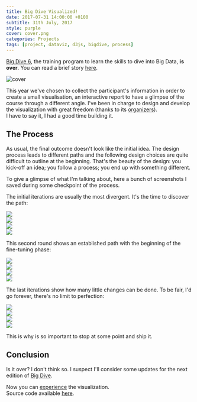 ```yaml
---
title: Big Dive Visualized!
date: 2017-07-31 14:00:00 +0100
subtitle: 31th July, 2017
style: purple
cover: cover.png
categories: Projects
tags: [project, dataviz, d3js, bigdive, process]
---
```


[Big Dive 6](http://www.bigdive.eu/), the training program to learn the skills to dive into Big Data, **is over**. You can read a brief story [here](https://medium.com/topixlab/big-dive-6-in-a-story-796b784f84da).

![cover](../assets/posts/big-dive-visualized/cover.png)

This year we've chosen to collect  the participant's information in order to create a small visualisation, an interactive report to have a glimpse of the course through a different angle. I've been in charge to design and develop the visualization with great freedom (thanks to its [organizers](https://www.top-ix.org/it/home/)).  
I have to say it, I had a good time building it.

## The Process

As usual, the final outcome doesn't look like the initial idea. The design process leads to different paths and the following design choices are quite difficult to outline at the beginning. That's the beauty of the design: you kick-off an idea; you follow a process; you end up with something different.

To give a glimpse of what I'm talking about, here a bunch of screenshots I saved during some checkpoint of the process.

The initial iterations are usually the most divergent. It's the time to discover the path:

<div class="grid pair">
<div class="grid_item padded"><img src="../assets/posts/big-dive-visualized/01.jpg" /></div>
<div class="grid_item padded"><img src="../assets/posts/big-dive-visualized/02.jpg" /></div>
<div class="grid_item padded"><img src="../assets/posts/big-dive-visualized/03.jpg" /></div>
<div class="grid_item padded"><img src="../assets/posts/big-dive-visualized/04.jpg" /></div>
</div>

This second round shows an established path with the beginning of the fine-tuning phase:

<div class="grid pair">
<div class="grid_item padded"><img src="../assets/posts/big-dive-visualized/05.jpg" /></div>
<div class="grid_item padded"><img src="../assets/posts/big-dive-visualized/06.jpg" /></div>
<div class="grid_item padded"><img src="../assets/posts/big-dive-visualized/07.jpg" /></div>
<div class="grid_item padded"><img src="../assets/posts/big-dive-visualized/08.jpg" /></div>
</div>

The last iterations show how many little changes can be done. To be fair, I'd go forever, there's no limit to perfection:

<div class="grid pair">
<div class="grid_item padded"><img src="../assets/posts/big-dive-visualized/09.jpg" /></div>
<div class="grid_item padded"><img src="../assets/posts/big-dive-visualized/10.jpg" /></div>
<div class="grid_item padded"><img src="../assets/posts/big-dive-visualized/11.jpg" /></div>
<div class="grid_item padded"><img src="../assets/posts/big-dive-visualized/12.jpg" /></div>
</div>

This is why is so important to stop at some point and ship it.

## Conclusion

Is it over? I don't think so. I suspect I'll consider some updates for the next edition of [Big Dive](http://www.bigdive.eu/). 

Now you can [experience](http://viz.bigdive.eu/) the visualization.  
Source code available [here](https://github.com/abusedmedia/BigDive-Viz).